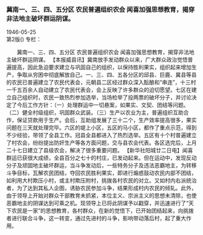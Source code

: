 ### 冀南一、三、四、五分区  农民普遍组织农会  闻喜加强思想教育，揭穿非法地主破坏群运阴谋。  

1946-05-25  
第2版()
专栏：

　　冀南一、三、四、五分区
    农民普遍组织农会
    闻喜加强思想教育，揭穿非法地主破坏群运阴谋。
    【本报威县讯】冀南放手发动群众以来，广大群众政治觉悟普遍提高，因此急迫要求建立与巩固自己的组织，以保持胜利果实，组织起来增加生产，争取从穷困中彻底解放自己。一、三、四、五各分区的邱县、巨鹿、冀县等县的农民已普遍建立了农民代表会，元朝县二区经过群众深入酝酿和“串连”，十三村一千五百余人自动建立了农民代表会，会上反映了许多群众的迫切愿望。七区在建立自己组织时，农民一致热烈参加选举，当场检举了投两票的破坏分子，并讨论决定了今后工作方针：（一）处理群运中一切悬案，如果实、文契、团结等问题。（二）健全村级组织，巩固群众武装。（三）生产以农业为主，普遍组织互助合作，保证贷款用于生产。会后，互助组发展了三十二个，生产效率提高很多，果实问题在三天就处理完毕。六区的堤上小区，五区的马小区，都作了重点示范，得到不少经验，带领了全县工作。冠县全县都进入了热烈选举。五区有十个村普遍建立了村农会，纷纷提出防奸生产等各方面问题，交与县农会代表。各区选完后，上月二十七日建立了县级农会，解决了很多重要问题。
    【新华社阳城廿二日电】闻喜群运已获很大成绩，全县百分之七十的村庄，已发动起来。但在运动中，发现反动分子及顽固地主破坏群运，当斗争发动后，一些特务分子及违法恶霸地主，为转移斗争目标，瓦解农民团结，夺回农民胜利果实，即进行煽惑鼓动农民内部不团结，如利用大村欺压小村，或主村欺压附村，挑拨各村农民的对立。又如村内右派统治者，为了达到其私人企图，诱胁农民参加斗争，结果形成村内农民的倾轧。此外，由于领导上开始对群众干部教育未抓紧，本位主义、宗派主义的思想未清除，也使恶霸地主的阴谋达到可乘之机。现领导上已将此阴谋予以戳穿，并迅速进行了“天下农民是一家”的思想教育，各村群众，在新的觉悟下，已开始团结起来，向挑拨者进行联合斗争，这一转变，通过先进村的斗争，影响带动落后村，起了重大作用。  
